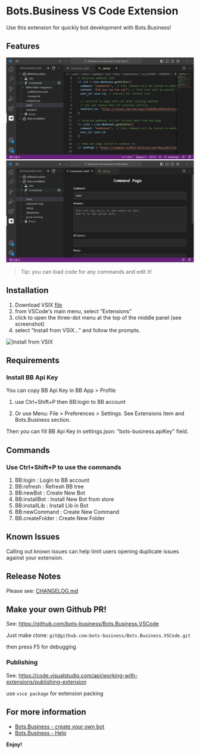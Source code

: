 # Bots.Business VS Code Extension

Use this extension for quickly bot development with Bots.Business!

## Features

![BB Bots List in VS Code](https://raw.githubusercontent.com/bots-business/Bots.Business.VSCode/main/images/main.png)
![BB Command Page in VS Code](https://raw.githubusercontent.com/bots-business/Bots.Business.VSCode/main/images/commandPage.png)


> Tip: you can load code for any commands and edit it!

## Installation
1. Download VSIX [file](https://github.com/bots-business/Bots.Business.VSCode/raw/main/bots-business.vsix)
2. from VSCode's main menu, select “Extensions”
3. click to open the three-dot menu at the top of the middle panel (see screenshot)
4. select “Install from VSIX…” and follow the prompts.

![Install from VSIX](https://i.stack.imgur.com/nPF49.png)

## Requirements

### Install BB Api Key
You can copy BB Api Key in BB App > Profile

1. use Ctrl+Shift+P then BB:login to BB account

2. Or use Menu: File > Preferences > Settings.
See Extensions item and Bots.Business section.

Then you can fill BB Api Key in settings.json: "bots-business.apiKey" field.

## Commands

### Use Ctrl+Shift+P to use the commands

1. BB:login : Login to BB account
2. BB:refresh : Refresh BB tree
3. BB:newBot : Create New Bot
4. BB:installBot : Install New Bot from store
5. BB:installLib : Install Lib in Bot
6. BB:newCommand : Create New Command
7. BB.createFolder : Create New Folder

## Known Issues

Calling out known issues can help limit users opening duplicate issues against your extension.

## Release Notes
Please see: [CHANGELOG.md](https://github.com/bots-business/Bots.Business.VSCode/blob/main/CHANGELOG.md)


## Make your own Github PR!
See: https://github.com/bots-business/Bots.Business.VSCode

Just make clone:
`git@github.com:bots-business/Bots.Business.VSCode.git`

then press F5 for debugging

### Publishing

See:
https://code.visualstudio.com/api/working-with-extensions/publishing-extension

use `vsce package` for extension packing

## For more information

* [Bots.Business - create your own bot](https://bots.business)
* [Bots.Business - Help](https://help.bots.business)

**Enjoy!**
